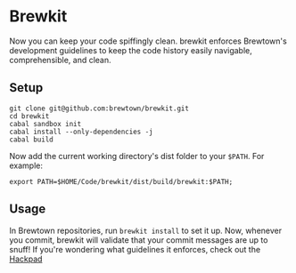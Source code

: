 # Brewkit

Now you can keep your code spiffingly clean. brewkit enforces
Brewtown's development guidelines to keep the code history
easily navigable, comprehensible, and clean.

## Setup

    git clone git@github.com:brewtown/brewkit.git
    cd brewkit
    cabal sandbox init
    cabal install --only-dependencies -j
    cabal build

Now add the current working directory's dist folder to your `$PATH`. For example:

    export PATH=$HOME/Code/brewkit/dist/build/brewkit:$PATH;

## Usage

In Brewtown repositories, run `brewkit install` to set it up.
Now, whenever you commit, brewkit will validate that your
commit messages are up to snuff! If you're wondering what
guidelines it enforces, check out the [Hackpad](https://brewtown.hackpad.com/Code-guidelines-1aPcXJYyTAi)


